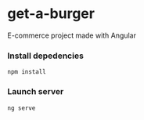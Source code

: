 # get-a-burger
E-commerce project made with Angular 

### Install depedencies

`npm install`

### Launch server

`ng serve`